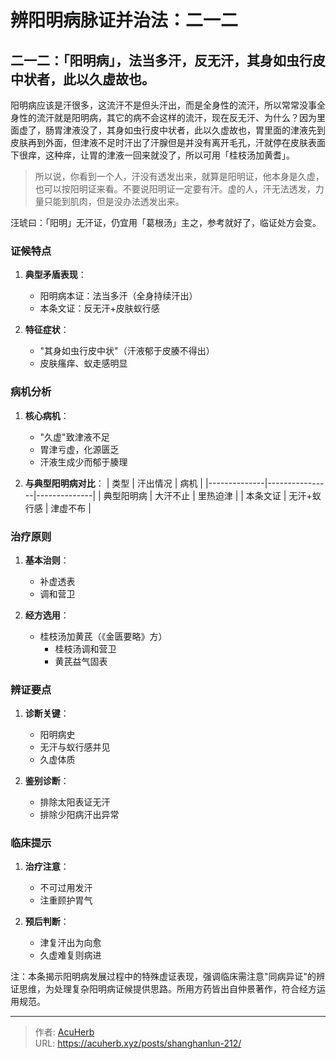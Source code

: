 # 辨阳明病脉证并治法：二一二


## 二一二：「阳明病」，法当多汗，反无汗，其身如虫行皮中状者，此以久虚故也。

<!--more-->

阳明病应该是汗很多，这流汗不是但头汗出，而是全身性的流汗，所以常常没事全身性的流汗就是阳明病，其它的病不会这样的流汗，现在反无汗、为什么？因为里面虚了，肠胃津液没了，其身如虫行皮中状者，此以久虚故也，胃里面的津液先到皮肤再到外面，但津液不足时汗出了汗腺但是并没有离开毛孔，汗就停在皮肤表面下很痒，这种痒，让胃的津液一回来就没了，所以可用「桂枝汤加黄耆」。

> 所以说，你看到一个人，汗没有透发出来，就算是阳明证，他本身是久虚，也可以按阳明证来看。不要说阳明证一定要有汗。虚的人，汗无法透发，力量只能到肌肉，但是没办法透发出来。

汪琥曰：「阳明」无汗证，仍宜用「葛根汤」主之，参考就好了，临证处方会变。

### 证候特点
1. **典型矛盾表现**：
   - 阳明病本证：法当多汗（全身持续汗出）
   - 本条文证：反无汗+皮肤蚁行感

2. **特征症状**：
   - "其身如虫行皮中状"（汗液郁于皮腠不得出）
   - 皮肤瘙痒、蚁走感明显

### 病机分析
1. **核心病机**：
   - "久虚"致津液不足
   - 胃津亏虚，化源匮乏
   - 汗液生成少而郁于腠理

2. **与典型阳明病对比**：
   | 类型         | 汗出情况       | 病机         |
   |--------------|----------------|--------------|
   | 典型阳明病   | 大汗不止       | 里热迫津     |
   | 本条文证     | 无汗+蚁行感   | 津虚不布     |

### 治疗原则
1. **基本治则**：
   - 补虚透表
   - 调和营卫

2. **经方选用**：
   - 桂枝汤加黄芪（《金匮要略》方）
     * 桂枝汤调和营卫
     * 黄芪益气固表

### 辨证要点
1. **诊断关键**：
   - 阳明病史
   - 无汗与蚁行感并见
   - 久虚体质

2. **鉴别诊断**：
   - 排除太阳表证无汗
   - 排除少阳病汗出异常

### 临床提示
1. **治疗注意**：
   - 不可过用发汗
   - 注重顾护胃气

2. **预后判断**：
   - 津复汗出为向愈
   - 久虚难复则病进

注：本条揭示阳明病发展过程中的特殊虚证表现，强调临床需注意"同病异证"的辨证思维，为处理复杂阳明病证候提供思路。所用方药皆出自仲景著作，符合经方运用规范。

---

> 作者: [AcuHerb](https://acuherb.xyz)  
> URL: https://acuherb.xyz/posts/shanghanlun-212/  

